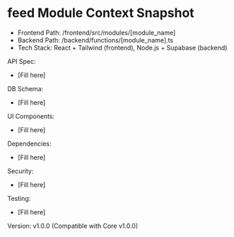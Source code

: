 
# feed Module Context Snapshot

- Frontend Path: /frontend/src/modules/[module_name]
- Backend Path: /backend/functions/[module_name].ts
- Tech Stack: React + Tailwind (frontend), Node.js + Supabase (backend)

API Spec:
- [Fill here]

DB Schema:
- [Fill here]

UI Components:
- [Fill here]

Dependencies:
- [Fill here]

Security:
- [Fill here]

Testing:
- [Fill here]

Version: v1.0.0 (Compatible with Core v1.0.0)
